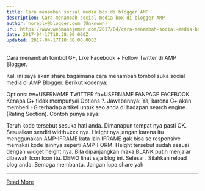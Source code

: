 ```yaml
---
title: Cara menambah social media box di blogger AMP
description: Cara menambah social media box di blogger AMP
author: noreply@blogger.com (Unknown)
url: https://www.webmanajemen.com/2017/04/cara-menambah-social-media-box-di.html
date: 2017-04-17T18:38:00.000Z
updated: 2017-04-17T18:38:00.000Z
---
```


Cara menambah tombol G+, Like Facebook + Follow Twitter di AMP Blogger.





Kali ini saya akan share bagaimana cara menambah tombol suka social media di AMP Blogger.
Berikut kodenya:

<amp-iframe width=300 height=122 sandbox='allow-scripts allow-same-origin allow-popups allow-popups-to-escape-sandbox' layout='responsive' frameborder='0' scrolling='no' src='https://source.l3n4r0x.cf/php/social.php?tw=USERNAME_TWITTER&fb=USERNAME_FACEBOOK'></amp-iframe>
Options:
tw=USERNAME TWITTER
fb=USERNAME FANPAGE FACEBOOK
Kenapa G+ tidak mempunyai Options ?.
Jawabannya: Ya, karena G+ akan memberi +G terhadap artikel untuk seo anda di hadapan search engine. (Rating Section).
Contoh punya saya:

<amp-iframe width=300 height=122 sandbox='allow-scripts allow-same-origin allow-popups allow-popups-to-escape-sandbox' layout='responsive' frameborder='0' scrolling='no' src='https://source.l3n4r0x.cf/php/social.php?tw=DimasSkynetCybe&fb=secretnetworkforces'></amp-iframe>
Taruh kode tersebut sesuka hati anda. Dimanapun tempat nya pasti OK. Sesuaikan sendiri width=xxx nya. Height nya jangan karena itu menggunakan AMP-IFRAME kata lain IFRAME gak bisa se responsive memakai kode lainnya seperti AMP-FORM. Height tersebut sudah sesuai dengan widget height nya. Bila dipanjangkan maka BLANK putih menjalar dibawah Icon Icon itu. DEMO lihat saja blog ini.
Selesai . Silahkan reload blog anda.
Semoga membantu. Jangan lupa share yah<hr/> <a href="https://www.webmanajemen.com/2017/04/cara-menambah-social-media-box-di.html" rel="follow" class="button" id="read-more">Read More</a>